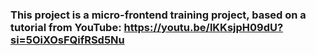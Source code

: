 ### This project is a micro-frontend training project, based on a tutorial from YouTube: https://youtu.be/lKKsjpH09dU?si=5OiXOsFQifRSd5Nu
